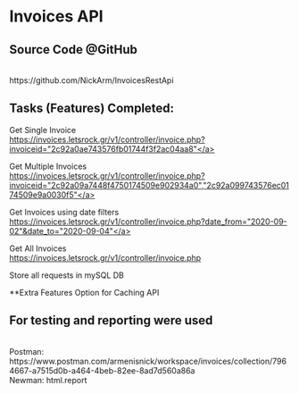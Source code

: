# Invoices API

<h2>Source Code @GitHub</h2></br>
https://github.com/NickArm/InvoicesRestApi


<h2>Tasks (Features) Completed:</h2>

Get Single Invoice</br>
<a href='https://invoices.letsrock.gr/v1/controller/invoice.php?invoiceid="2c92a0ae743576fb01744f3f2ac04aa8"'>https://invoices.letsrock.gr/v1/controller/invoice.php?invoiceid="2c92a0ae743576fb01744f3f2ac04aa8"</a>

Get Multiple Invoices</br>
<a href='https://invoices.letsrock.gr/v1/controller/invoice.php?invoiceid="2c92a09a7448f4750174509e902934a0","2c92a099743576ec0174509e9a0030f5"'>https://invoices.letsrock.gr/v1/controller/invoice.php?invoiceid="2c92a09a7448f4750174509e902934a0","2c92a099743576ec0174509e9a0030f5"</a>

Get Invoices using date filters</br>
<a href='https://invoices.letsrock.gr/v1/controller/invoice.php?date_from="2020-09-02"&date_to="2020-09-04"'>https://invoices.letsrock.gr/v1/controller/invoice.php?date_from="2020-09-02"&date_to="2020-09-04"</a>

Get All Invoices</br>
<a href='https://invoices.letsrock.gr/v1/controller/invoice.php'>https://invoices.letsrock.gr/v1/controller/invoice.php</a>


Store all requests in mySQL DB



**Extra Features
Option for Caching API


<h2>For testing and reporting were used</h2></br>
Postman:  https://www.postman.com/armenisnick/workspace/invoices/collection/7964667-a7515d0b-a464-4beb-82ee-8ad7d560a86a</br>
Newman: html.report
